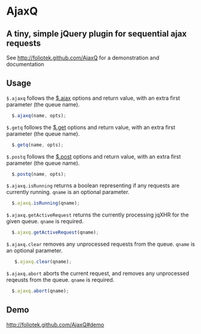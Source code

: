 # AjaxQ
## A tiny, simple jQuery plugin for sequential ajax requests

See http://foliotek.github.com/AjaxQ for a demonstration and documentation

## Usage

`$.ajaxq` follows the [$.ajax](http://api.jquery.com/jQuery.ajax/) options and return value, with an extra first parameter (the queue name).

  ```javascript
    $.ajaxq(name, opts);
  ```
    
`$.getq` follows the [$.get](http://api.jquery.com/jQuery.get/) options and return value, with an extra first parameter (the queue name).

  ```javascript
    $.getq(name, opts);
  ```
     
`$.postq` follows the [$.post](http://api.jquery.com/jQuery.post/) options and return value, with an extra first parameter (the queue name).

  ```javascript
    $.postq(name, opts);
  ```
     
`$.ajaxq.isRunning` returns a boolean representing if any requests are currently running.  `qname` is an optional parameter.

  ```javascript
    $.ajaxq.isRunning(qname);
  ```

`$.ajaxq.getActiveRequest` returns the currently processing jqXHR for the given queue.  `qname` is required.

  ```javascript
    $.ajaxq.getActiveRequest(qname);
  ```
    
`$.ajaxq.clear` removes any unprocessed requests from the queue.  `qname` is an optional parameter.
  
  ```javascript
	 $.ajaxq.clear(qname);
  ```
    
`$.ajaxq.abort` aborts the current request, and removes any unprocessed reqeusts from the queue.  `qname` is required.

  ```javascript
    $.ajaxq.abort(qname);
  ```
    
## Demo

http://foliotek.github.com/AjaxQ#demo


